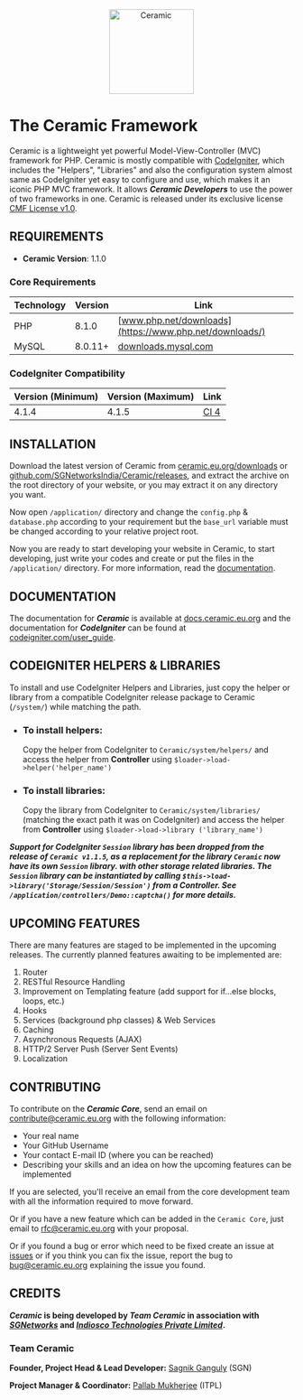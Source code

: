 <div align="center">
    <a href="https://ceramic.eu.org">
        <img alt="Ceramic" src="https://img.static.sgnetworks.eu.org/logos/Ceramic-Cup.png" width="150">
    </a>
</div>


# The Ceramic Framework
Ceramic is a lightweight yet powerful Model-View-Controller (MVC) framework for PHP. Ceramic is mostly compatible with [CodeIgniter](https://github.com/bcit-ci/CodeIgniter), which includes the
"Helpers", "Libraries" and also the configuration system almost same as CodeIgniter yet easy to configure and use, which makes it an iconic PHP MVC framework. It allows ***Ceramic Developers*** to use
the power of two frameworks in one. Ceramic is released under its exclusive license [CMF License v1.0](https://github.com/SGNetworksIndia/Ceramic/blob/master/LICENSE).


## REQUIREMENTS
* **Ceramic Version**: 1.1.0


### Core Requirements
| Technology | Version        | Link                                                                   |
|------------|----------------|------------------------------------------------------------------------|
| PHP        | 8.1.0          | [www.php.net/downloads](https://www.php.net/downloads/)                |
| MySQL      | 8.0.11+        | [downloads.mysql.com](https://downloads.mysql.com/archives/community/) |


### CodeIgniter Compatibility
| Version (Minimum) | Version (Maximum) | Link                                                          |
|-------------------|-------------------|---------------------------------------------------------------|
| 4.1.4             | 4.1.5             | [CI 4](https://github.com/codeigniter4/CodeIgniter4/releases) |


## INSTALLATION
Download the latest version of Ceramic from
[ceramic.eu.org/downloads](https://ceramic.eu.org/downloads/) or
[github.com/SGNetworksIndia/Ceramic/releases](https://github.com/SGNetworksIndia/Ceramic/releases), and extract the archive on the root directory of your website, or you may extract it on any
directory you want.

Now open `/application/` directory and change the `config.php` & `database.php` according to your requirement but the `base_url` variable must be changed according to your relative project root.

Now you are ready to start developing your website in Ceramic, to start developing, just write your codes and create or put the files in the `/application/` directory. For more information, read
the [documentation](#documentation).


## DOCUMENTATION
The documentation for **_Ceramic_** is available at [docs.ceramic.eu.org](https://docs.ceramic.eu.org/) and the documentation for **_CodeIgniter_** can be found
at [codeigniter.com/user_guide](https://codeigniter.com/user_guide/index.html).


## CODEIGNITER HELPERS & LIBRARIES
To install and use CodeIgniter Helpers and Libraries, just copy the helper or library from a compatible CodeIgniter release package to Ceramic (`/system/`) while matching the path.

* ### To install helpers:
  Copy the helper from CodeIgniter to `Ceramic/system/helpers/` and access the helper from **Controller** using `$loader->load->helper('helper_name')`

* ### To install libraries:
  Copy the library from CodeIgniter to `Ceramic/system/libraries/` (matching the exact path it was on CodeIgniter) and access the helper from **Controller** using `$loader->load->library
  ('library_name')`


**_Support for CodeIgniter `Session` library has been dropped from the release of `Ceramic v1.1.5`, as a replacement for the library `Ceramic` now have its own `Session` library. with other storage
related libraries. The `Session` library can be instantiated by calling `$this->load->library('Storage/Session/Session')` from a Controller. See
`/application/controllers/Demo::captcha()` for more details._**


## UPCOMING FEATURES
There are many features are staged to be implemented in the upcoming releases. The currently planned features awaiting to be implemented are:

1. Router
2. RESTful Resource Handling
3. Improvement on Templating feature (add support for if...else blocks, loops, etc.)
4. Hooks
5. Services (background php classes) & Web Services
6. Caching
7. Asynchronous Requests (AJAX)
8. HTTP/2 Server Push (Server Sent Events)
9. Localization


## CONTRIBUTING
To contribute on the **_Ceramic Core_**, send an email on [contribute@ceramic.eu.org](mailto:contribute@ceramic.eu.org) with the following information:

* Your real name
* Your GitHub Username
* Your contact E-mail ID (where you can be reached)
* Describing your skills and an idea on how the upcoming features can be implemented

If you are selected, you'll receive an email from the core development team with all the information required to move forward.

Or if you have a new feature which can be added in the `Ceramic Core`, just email to [rfc@ceramic.eu.org](mailto:rfc@ceramic.eu.org) with your proposal.

Or if you found a bug or error which need to be fixed create an issue at [issues](https://github.com/SGNetworksIndia/Ceramic/issues) or if you think you can fix the issue, report the bug to
[bug@ceramic.eu.org](mailto:bug@ceramic.eu.org) explaining the issue you found.


## CREDITS
**_Ceramic_ is being developed by _Team Ceramic_ in association with _[SGNetworks](https://github.com/SGNetworksIndia/)_ and _[Indiosco Technologies Private Limited](https://github.com/Indiosco/)_.**


### Team Ceramic
**Founder, Project Head & Lead Developer:** [Sagnik Ganguly](https://github.com/SagnikGanguly96) (SGN)

**Project Manager & Coordinator:** [Pallab Mukherjee](https://github.com/Pallab-Mukherjee) (ITPL)



